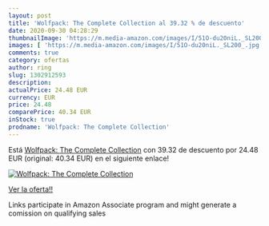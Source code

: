 ```yaml
---
layout: post
title: 'Wolfpack: The Complete Collection al 39.32 % de descuento'
date: 2020-09-30 04:28:29
thumbnailImage: 'https://m.media-amazon.com/images/I/51O-du20niL._SL200_.jpg'
images: [ 'https://m.media-amazon.com/images/I/51O-du20niL._SL200_.jpg' ]
comments: true
category: ofertas
author: ring
slug: 1302912593
description:
actualPrice: 24.48 EUR
currency: EUR
price: 24.48
comparePrice: 40.34 EUR
inStock: true
prodname: 'Wolfpack: The Complete Collection'
---
```


Está [Wolfpack: The Complete Collection](https://www.amazon.it/dp/1302912593/?tag=tolees00-21) con 39.32 de descuento por 24.48 EUR (original: 40.34 EUR) en el siguiente enlace!

[![Wolfpack: The Complete Collection](https://m.media-amazon.com/images/I/51O-du20niL._SL200_.jpg)](https://www.amazon.it/dp/1302912593/?tag=tolees00-21)

[Ver la oferta!!](https://www.amazon.it/dp/1302912593/?tag=tolees00-21)

Links participate in Amazon Associate program and might generate a comission on qualifying sales


